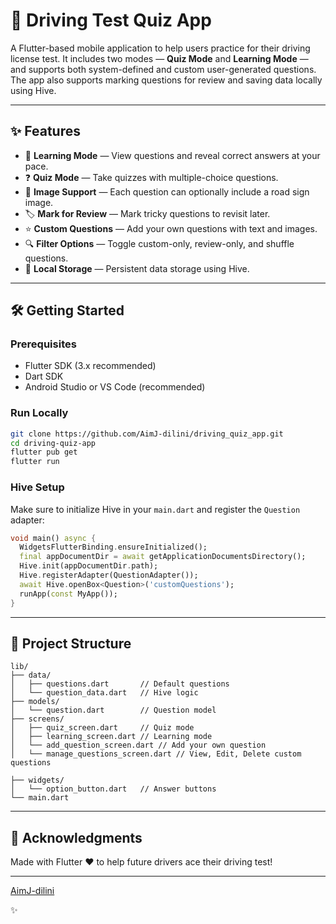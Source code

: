 
# 🚗 Driving Test Quiz App

A Flutter-based mobile application to help users practice for their driving license test. It includes two modes — **Quiz Mode** and **Learning Mode** — and supports both system-defined and custom user-generated questions. The app also supports marking questions for review and saving data locally using Hive.

---

## ✨ Features

- 📖 **Learning Mode** — View questions and reveal correct answers at your pace.
- ❓ **Quiz Mode** — Take quizzes with multiple-choice questions.
- 📸 **Image Support** — Each question can optionally include a road sign image.
- 🏷️ **Mark for Review** — Mark tricky questions to revisit later.
- ⭐ **Custom Questions** — Add your own questions with text and images.
- 🔍 **Filter Options** — Toggle custom-only, review-only, and shuffle questions.
- 💾 **Local Storage** — Persistent data storage using Hive.

---
<!--
## 📱 Screenshots

> *(Add screenshots)*

---
-->
## 🛠️ Getting Started

### Prerequisites

- Flutter SDK (3.x recommended)
- Dart SDK
- Android Studio or VS Code (recommended)

### Run Locally

```bash
git clone https://github.com/AimJ-dilini/driving_quiz_app.git
cd driving-quiz-app
flutter pub get
flutter run
````

### Hive Setup

Make sure to initialize Hive in your `main.dart` and register the `Question` adapter:

```dart
void main() async {
  WidgetsFlutterBinding.ensureInitialized();
  final appDocumentDir = await getApplicationDocumentsDirectory();
  Hive.init(appDocumentDir.path);
  Hive.registerAdapter(QuestionAdapter());
  await Hive.openBox<Question>('customQuestions');
  runApp(const MyApp());
}
```

---

## 📁 Project Structure

```
lib/
├── data/
│   ├── questions.dart       // Default questions
│   └── question_data.dart   // Hive logic
├── models/
│   └── question.dart        // Question model
├── screens/
│   ├── quiz_screen.dart     // Quiz mode
│   ├── learning_screen.dart // Learning mode
│   └── add_question_screen.dart // Add your own question
│   └── manage_questions_screen.dart // View, Edit, Delete custom questions

├── widgets/
│   └── option_button.dart   // Answer buttons
└── main.dart
```

---
<!--
## 🚀 Upcoming Features (Ideas)
 
* Category/tag-based filtering (e.g., road signs, rules)
* Firebase sync (cloud backup of custom questions)
* Dark mode
* Leaderboard & timed challenges

---
 -->

## 🙌 Acknowledgments

Made with Flutter ❤️ to help future drivers ace their driving test!


---

[AimJ-dilini](https://github.com/AimJ-dilini)  

✨
